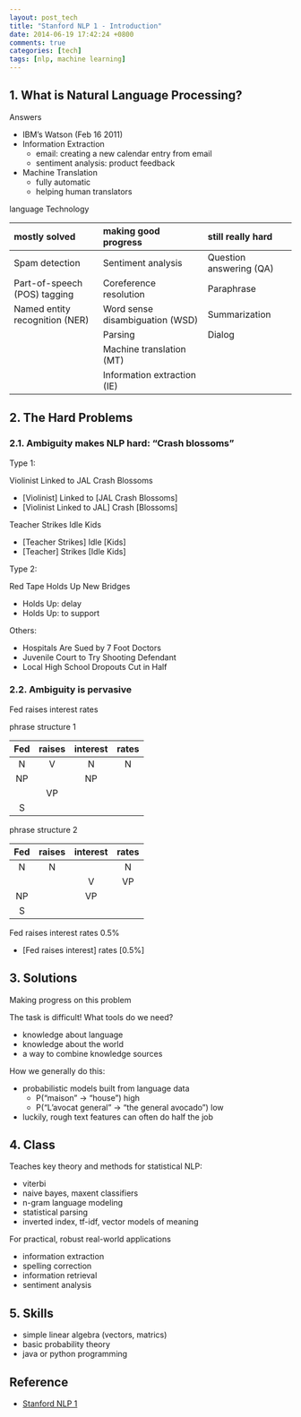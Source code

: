 ```yaml
---
layout: post_tech
title: "Stanford NLP 1 - Introduction"
date: 2014-06-19 17:42:24 +0800
comments: true
categories: [tech]
tags: [nlp, machine learning]
---
```


## 1. What is Natural Language Processing?

Answers

- IBM’s Watson (Feb 16 2011)
- Information Extraction
  - email: creating a new calendar entry from email
  - sentiment analysis: product feedback
- Machine Translation
  - fully automatic
  - helping human translators 

language Technology

| mostly solved                  | making good progress            | still really hard       |
|:-------------------------------|:--------------------------------|:------------------------|
| Spam detection                 | Sentiment analysis              | Question answering (QA) |
| Part-of-speech (POS) tagging   | Coreference resolution          | Paraphrase              |
| Named entity recognition (NER) | Word sense disambiguation (WSD) | Summarization           |
|                                | Parsing                         | Dialog                  |
|                                | Machine translation (MT)        |                         |
|                                | Information extraction (IE)     |                         |


## 2. The Hard Problems

### 2.1. Ambiguity makes NLP hard: “Crash blossoms”

Type 1:

Violinist Linked to JAL Crash Blossoms

- [Violinist] Linked to [JAL Crash Blossoms]
- [Violinist Linked to JAL] Crash [Blossoms]

Teacher Strikes Idle Kids

- [Teacher Strikes] Idle [Kids]
- [Teacher] Strikes [Idle Kids]


Type 2:

Red Tape Holds Up New Bridges

- Holds Up: delay
- Holds Up: to support


Others:

- Hospitals Are Sued by 7 Foot Doctors
- Juvenile Court to Try Shooting Defendant
- Local High School Dropouts Cut in Half


### 2.2. Ambiguity is pervasive

Fed raises interest rates

phrase structure 1

| Fed | raises  | interest | rates  |
|:---:|:-------:|:--------:|:------:|
| N   | V       | N        | N      |
| NP  |         | NP                |
|     | VP                          |
| S                                 |

phrase structure 2

| Fed | raises  | interest | rates  |
|:---:|:-------:|:--------:|:------:|
| N   | N       |          | N      |
|     |         | V        | VP     |
| NP  |         | VP       |        |
| S                                 |


Fed raises interest rates 0.5%

- [Fed raises interest] rates [0.5%]


## 3. Solutions

Making progress on this problem

The task is difficult! What tools do we need?

- knowledge about language
- knowledge about the world
- a way to combine knowledge sources

How we generally do this:

- probabilistic models built from language data
  - P(“maison” -> “house”) high
  - P(“L’avocat general” -> “the general avocado”) low
- luckily, rough text features can often do half the job


## 4. Class

Teaches key theory and methods for statistical NLP:

- viterbi
- naive bayes, maxent classifiers
- n-gram language modeling
- statistical parsing
- inverted index, tf-idf, vector models of meaning

For practical, robust real-world applications

- information extraction
- spelling correction
- information retrieval
- sentiment analysis

## 5. Skills

- simple linear algebra (vectors, matrics)
- basic probability theory
- java or python programming


## Reference

- [Stanford NLP 1](https://www.youtube.com/watch?v=nfoudtpBV68&index=1&list=PL6397E4B26D00A269)
